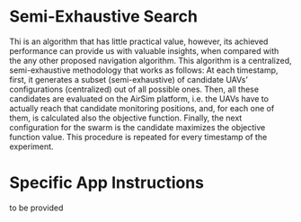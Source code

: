 # Semi-Exhaustive Search #

Thi is an algorithm that has little practical value, however, its achieved performance can provide us with valuable insights, when compared with the any other proposed navigation algorithm. This algorithm is a centralized, semi-exhaustive methodology that works as follows: At each timestamp, first, it generates a subset (semi-exhaustive) of candidate UAVs’ configurations (centralized) out of all possible ones. Then, all these candidates are evaluated on the AirSim platform, i.e. the UAVs have to actually reach that candidate monitoring positions, and, for each one of them, is calculated also the objective function. Finally, the next configuration for the swarm is the candidate maximizes the objective function value. This procedure is repeated for every timestamp of the experiment.

# Specific App Instructions #

to be provided
